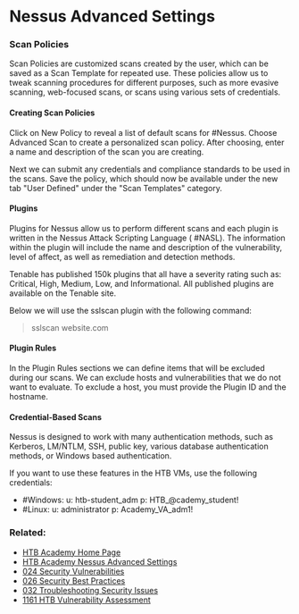 # Nessus Advanced Settings

### Scan Policies

Scan Policies are customized scans created by the user, which can be saved as a Scan Template for repeated use. These policies allow us to tweak scanning procedures for different purposes, such as more evasive scanning, web-focused scans, or scans using various sets of credentials.

#### Creating Scan Policies

Click on New Policy to reveal a list of default scans for #Nessus. Choose Advanced Scan to create a personalized scan policy. After choosing, enter a name and description of the scan you are creating. 

Next we can submit any credentials and compliance standards to be used in the scans. Save the policy, which should now be available under the new tab "User Defined" under the "Scan Templates" category.

#### Plugins

Plugins for Nessus allow us to perform different scans and each plugin is written in the Nessus Attack Scripting Language ( #NASL). The information within the plugin will include the name and description of the vulnerability, level of affect, as well as remediation and detection methods.

Tenable has published 150k plugins that all have a severity rating such as: Critical, High, Medium, Low, and Informational. All published plugins are available on the Tenable site.

Below we will use the sslscan plugin with the following command:

>sslscan website.com

#### Plugin Rules

In the Plugin Rules sections we can define items that will be excluded during our scans. We can exclude hosts and vulnerabilities that we do not want to evaluate. To exclude a host, you must provide the Plugin ID and the hostname.

#### Credential-Based Scans

Nessus is designed to work with many authentication methods, such as Kerberos, LM/NTLM, SSH, public key, various database authentication methods, or Windows based authentication. 

If you want to use these features in the HTB VMs, use the following credentials:

- #Windows: u: htb-student_adm p: HTB_\@cademy_student!
- #Linux: u: administrator p: Academy_VA_adm1!


### Related:

- [HTB Academy Home Page](https://academy.hackthebox.com/ 'HTB Academy Home Page')
- [HTB Academy Nessus Advanced Settings](https://academy.hackthebox.com/module/108/section/1232 'Nessus Advanced settings module from HTB Academy')
- [024 Security Vulnerabilities](024%20Security%20Vulnerabilities.md)
- [026 Security Best Practices](026%20Security%20Best%20Practices.md)
- [032 Troubleshooting Security Issues](032%20Troubleshooting%20Security%20Issues.md)
- [1161 HTB Vulnerability Assessment](1161%20HTB%20Vulnerability%20Assessment.md)